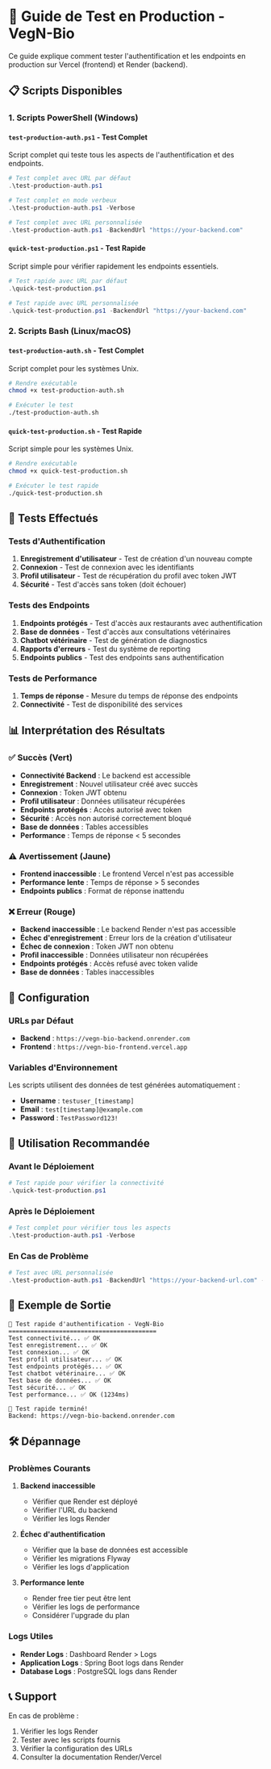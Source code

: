 # 🧪 Guide de Test en Production - VegN-Bio

Ce guide explique comment tester l'authentification et les endpoints en production sur Vercel (frontend) et Render (backend).

## 📋 Scripts Disponibles

### 1. Scripts PowerShell (Windows)

#### `test-production-auth.ps1` - Test Complet
Script complet qui teste tous les aspects de l'authentification et des endpoints.

```powershell
# Test complet avec URL par défaut
.\test-production-auth.ps1

# Test complet en mode verbeux
.\test-production-auth.ps1 -Verbose

# Test complet avec URL personnalisée
.\test-production-auth.ps1 -BackendUrl "https://your-backend.com"
```

#### `quick-test-production.ps1` - Test Rapide
Script simple pour vérifier rapidement les endpoints essentiels.

```powershell
# Test rapide avec URL par défaut
.\quick-test-production.ps1

# Test rapide avec URL personnalisée
.\quick-test-production.ps1 -BackendUrl "https://your-backend.com"
```

### 2. Scripts Bash (Linux/macOS)

#### `test-production-auth.sh` - Test Complet
Script complet pour les systèmes Unix.

```bash
# Rendre exécutable
chmod +x test-production-auth.sh

# Exécuter le test
./test-production-auth.sh
```

#### `quick-test-production.sh` - Test Rapide
Script simple pour les systèmes Unix.

```bash
# Rendre exécutable
chmod +x quick-test-production.sh

# Exécuter le test rapide
./quick-test-production.sh
```

## 🎯 Tests Effectués

### Tests d'Authentification
1. **Enregistrement d'utilisateur** - Test de création d'un nouveau compte
2. **Connexion** - Test de connexion avec les identifiants
3. **Profil utilisateur** - Test de récupération du profil avec token JWT
4. **Sécurité** - Test d'accès sans token (doit échouer)

### Tests des Endpoints
1. **Endpoints protégés** - Test d'accès aux restaurants avec authentification
2. **Base de données** - Test d'accès aux consultations vétérinaires
3. **Chatbot vétérinaire** - Test de génération de diagnostics
4. **Rapports d'erreurs** - Test du système de reporting
5. **Endpoints publics** - Test des endpoints sans authentification

### Tests de Performance
1. **Temps de réponse** - Mesure du temps de réponse des endpoints
2. **Connectivité** - Test de disponibilité des services

## 📊 Interprétation des Résultats

### ✅ Succès (Vert)
- **Connectivité Backend** : Le backend est accessible
- **Enregistrement** : Nouvel utilisateur créé avec succès
- **Connexion** : Token JWT obtenu
- **Profil utilisateur** : Données utilisateur récupérées
- **Endpoints protégés** : Accès autorisé avec token
- **Sécurité** : Accès non autorisé correctement bloqué
- **Base de données** : Tables accessibles
- **Performance** : Temps de réponse < 5 secondes

### ⚠️ Avertissement (Jaune)
- **Frontend inaccessible** : Le frontend Vercel n'est pas accessible
- **Performance lente** : Temps de réponse > 5 secondes
- **Endpoints publics** : Format de réponse inattendu

### ❌ Erreur (Rouge)
- **Backend inaccessible** : Le backend Render n'est pas accessible
- **Échec d'enregistrement** : Erreur lors de la création d'utilisateur
- **Échec de connexion** : Token JWT non obtenu
- **Profil inaccessible** : Données utilisateur non récupérées
- **Endpoints protégés** : Accès refusé avec token valide
- **Base de données** : Tables inaccessibles

## 🔧 Configuration

### URLs par Défaut
- **Backend** : `https://vegn-bio-backend.onrender.com`
- **Frontend** : `https://vegn-bio-frontend.vercel.app`

### Variables d'Environnement
Les scripts utilisent des données de test générées automatiquement :
- **Username** : `testuser_[timestamp]`
- **Email** : `test[timestamp]@example.com`
- **Password** : `TestPassword123!`

## 🚀 Utilisation Recommandée

### Avant le Déploiement
```powershell
# Test rapide pour vérifier la connectivité
.\quick-test-production.ps1
```

### Après le Déploiement
```powershell
# Test complet pour vérifier tous les aspects
.\test-production-auth.ps1 -Verbose
```

### En Cas de Problème
```powershell
# Test avec URL personnalisée
.\test-production-auth.ps1 -BackendUrl "https://your-backend-url.com" -Verbose
```

## 📝 Exemple de Sortie

```
🚀 Test rapide d'authentification - VegN-Bio
=========================================
Test connectivité... ✅ OK
Test enregistrement... ✅ OK
Test connexion... ✅ OK
Test profil utilisateur... ✅ OK
Test endpoints protégés... ✅ OK
Test chatbot vétérinaire... ✅ OK
Test base de données... ✅ OK
Test sécurité... ✅ OK
Test performance... ✅ OK (1234ms)

🎉 Test rapide terminé!
Backend: https://vegn-bio-backend.onrender.com
```

## 🛠️ Dépannage

### Problèmes Courants

1. **Backend inaccessible**
   - Vérifier que Render est déployé
   - Vérifier l'URL du backend
   - Vérifier les logs Render

2. **Échec d'authentification**
   - Vérifier que la base de données est accessible
   - Vérifier les migrations Flyway
   - Vérifier les logs d'application

3. **Performance lente**
   - Render free tier peut être lent
   - Vérifier les logs de performance
   - Considérer l'upgrade du plan

### Logs Utiles
- **Render Logs** : Dashboard Render > Logs
- **Application Logs** : Spring Boot logs dans Render
- **Database Logs** : PostgreSQL logs dans Render

## 📞 Support

En cas de problème :
1. Vérifier les logs Render
2. Tester avec les scripts fournis
3. Vérifier la configuration des URLs
4. Consulter la documentation Render/Vercel
